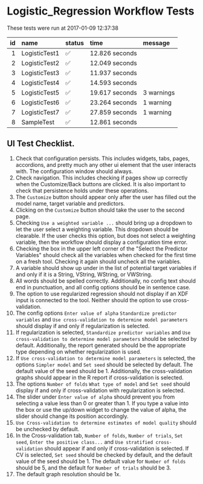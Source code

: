 # Logistic_Regression Workflow Tests



These tests were run at 2017-01-09 12:37:38



| id|name          |status  |time           |message    |
|--:|:-------------|:-------|:--------------|:----------|
|  1|LogisticTest1 |&#9989; |12.826 seconds |           |
|  2|LogisticTest2 |&#9989; |12.049 seconds |           |
|  3|LogisticTest3 |&#9989; |11.937 seconds |           |
|  4|LogisticTest4 |&#9989; |14.593 seconds |           |
|  5|LogisticTest5 |&#9989; |19.617 seconds |3 warnings |
|  6|LogisticTest6 |&#9989; |23.264 seconds |1 warning  |
|  7|LogisticTest7 |&#9989; |27.859 seconds |1 warning  |
|  8|SampleTest    |&#9989; |12.861 seconds |           |


## UI Test Checklist.


1. Check that configuration persists. This includes widgets, tabs, pages, accordions, and pretty much any other ui element that the user interacts with. The configuration window should always.
2. Check navigation. This includes checking if pages show up correctly when the Customize/Back buttons are clicked. It is also important to check that persistence holds under these operations.
3. The `Customize` button should appear only after the user has filled out the model name, target variable and predictors.
4. Clicking on the `Customize` button should take the user to the second page.
5. Checking `Use a weighted variable ...` should bring up a dropdown to let the user select a weighting variable. This dropdown should be clearable. If the user checks this option, but does not select a weighting variable, then the workflow should display a configuration time error.
6. Checking the box in the upper left corner of the "Select the Predictor Variables" should check all the variables when checked for the first time on a fresh tool. Checking it again should uncheck all the variables.
7. A variable should show up under in the list of potential target variables if and only if it is a String, VString, WString, or VWString.
8. All words should be spelled correctly. Additionally, no config text should end in punctuation, and all config options should be in sentence case.
9. The option to use regularized regression should not display if an XDF input is connected to the tool. Neither should the option to use cross-validation.
10. The config options `Enter value of alpha` `Standardize predictor variables` and `Use cross-validation to determine model parameters` should display if and only if regularization is selected.
11. If regularization is selected, `Standardize predictor variables` and `Use cross-validation to determine model parameters` should be selected by default. Additionally, the report generated should be the appropriate type depending on whether regularization is used.
12. If `Use cross-validation to determine model parameters` is selected, the options `Simpler model` and `Set seed` should be selected by default. The default value of the seed should be 1. Additionally, the cross-validation graphs should appear in the R report if cross-validation is selected.
13. The options `Number of folds` `What type of model` and `Set seed` should display if and only if cross-validation with regularization is selected.
14. The slider under `Enter value of alpha` should prevent you from selecting a value less than 0 or greater than 1. If you type a value into the box or use the up/down widget to change the value of alpha, the slider should change its position accordingly.
15. `Use Cross-validation to determine estimates of model quality` should be unchecked by default. 
16. In the Cross-validation tab, `Number of folds`, `Number of trials`, `Set seed`, `Enter the positive class...` and `Use stratified cross-validation` should appear if and only if cross-validation is selected. If CV is selected, `Set seed` should be checked by default, and the default value of the seed should be 1. The default value for `Number of folds` should be 5, and the default for `Number of trials` should be 3.
17. The default graph resolution should be 1x.
